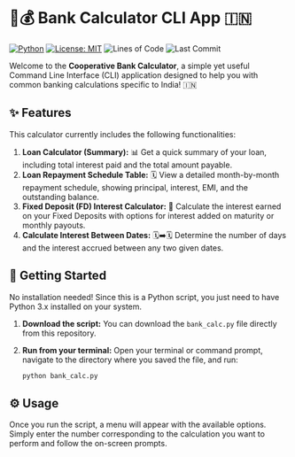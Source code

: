 # 🏦💰 Bank Calculator CLI App 🇮🇳

[![Python](https://img.shields.io/badge/Python-3.x-blue.svg?style=flat-square)](https://www.python.org/)
[![License: MIT](https://img.shields.io/badge/License-MIT-yellow.svg)](https://opensource.org/licenses/MIT)
![Lines of Code](https://img.shields.io/tokei/lines/github/YOUR_GITHUB_USERNAME/YOUR_REPOSITORY_NAME?style=flat-square)
![Last Commit](https://img.shields.io/github/last-commit/YOUR_GITHUB_USERNAME/YOUR_REPOSITORY_NAME?style=flat-square)

Welcome to the **Cooperative Bank Calculator**, a simple yet useful Command Line Interface (CLI) application designed to help you with common banking calculations specific to India! 🇮🇳

## ✨ Features

This calculator currently includes the following functionalities:

1.  **Loan Calculator (Summary):** 📊 Get a quick summary of your loan, including total interest paid and the total amount payable.
2.  **Loan Repayment Schedule Table:** 🗓️ View a detailed month-by-month repayment schedule, showing principal, interest, EMI, and the outstanding balance.
3.  **Fixed Deposit (FD) Interest Calculator:** 💸 Calculate the interest earned on your Fixed Deposits with options for interest added on maturity or monthly payouts.
4.  **Calculate Interest Between Dates:** 🗓️➡️🗓️ Determine the number of days and the interest accrued between any two given dates.

## 🚀 Getting Started

No installation needed! Since this is a Python script, you just need to have Python 3.x installed on your system.

1.  **Download the script:** You can download the `bank_calc.py` file directly from this repository.
2.  **Run from your terminal:** Open your terminal or command prompt, navigate to the directory where you saved the file, and run:

    ```bash
    python bank_calc.py
    ```


## ⚙️ Usage

Once you run the script, a menu will appear with the available options. Simply enter the number corresponding to the calculation you want to perform and follow the on-screen prompts.
